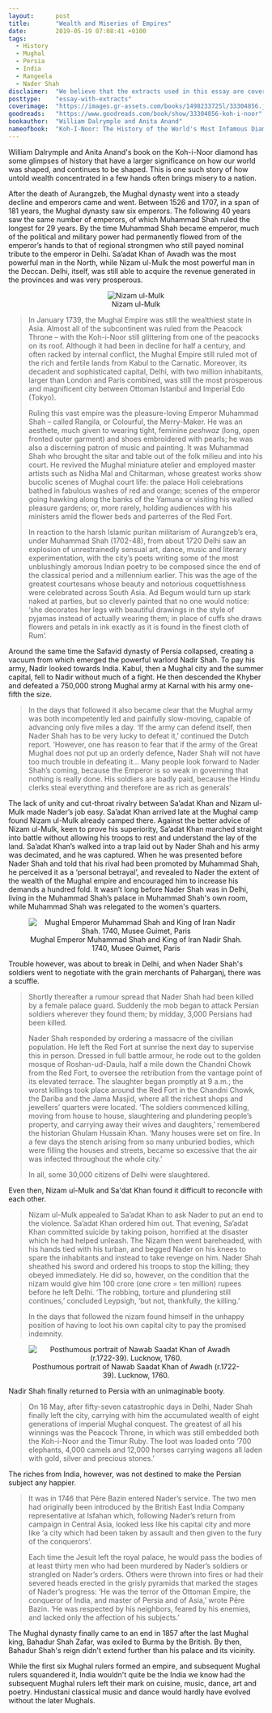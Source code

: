```yaml
---
layout:      post
title:       "Wealth and Miseries of Empires"
date:        2019-05-19 07:08:41 +0100
tags:
  - History
  - Mughal
  - Persia
  - India
  - Rangeela
  - Nader Shah
disclaimer:  "We believe that the extracts used in this essay are covered under fair use for educational purposes. If there are any objections to any of the extracts used in this essay, please get in touch with us and we will remove them."
posttype:    "essay-with-extracts"
coverimage:  "https://images.gr-assets.com/books/1498233725l/33304856.jpg"
goodreads:   "https://www.goodreads.com/book/show/33304856-koh-i-noor"
bookauthor:  "William Dalrymple and Anita Anand"
nameofbook:  "Koh-I-Noor: The History of the World's Most Infamous Diamond"
---
```

William Dalrymple and Anita Anand's book on the Koh-i-Noor diamond has some glimpses of history that have a larger significance on how our world was shaped, and continues to be shaped. This is one such story of how untold wealth concentrated in a few hands often brings misery to a nation.

After the death of Aurangzeb, the Mughal dynasty went into a steady decline and emperors came and went. Between 1526 and 1707, in a span of 181 years, the Mughal dynasty saw six emperors. The following 40 years saw the same number of emperors, of which Muhammad Shah ruled the longest for 29 years. By the time Muhammad Shah became emperor, much of the political and military power had permanently flowed from of the emperor’s hands to that of regional strongmen who still payed nominal tribute to the emperor in Delhi. Sa’adat Khan of Awadh was the most powerful man in the North, while Nizam ul-Mulk the most powerful man in the Deccan. Delhi, itself, was still able to acquire the revenue generated in the provinces and was very prosperous.

<div align="center">
	<figure>
		<img src="https://upload.wikimedia.org/wikipedia/commons/e/e6/Asaf_Jah_I.jpg" alt="Nizam ul-Mulk" />
		<figcaption>Nizam ul-Mulk</figcaption>
	</figure>
</div>

> In January 1739, the Mughal Empire was still the wealthiest state in Asia. Almost all of the subcontinent was ruled from the Peacock Throne – with the Koh-i-Noor still glittering from one of the peacocks on its roof. Although it had been in decline for half a century, and often racked by internal conflict, the Mughal Empire still ruled mot of the rich and fertile lands from Kabul to the Carnatic. Moreover, its decadent and sophisticated capital, Delhi, with two million inhabitants, larger than London and Paris combined, was still the most prosperous and magnificent city between Ottoman Istanbul and Imperial Edo (Tokyo).
>
>Ruling this vast empire was the pleasure-loving Emperor Muhammad Shah – called Rangila, or Colourful, the Merry-Maker. He was an aesthete, much given to wearing tight, feminine *peshwaz* (long, open fronted outer garment) and shoes embroidered with pearls; he was also a discerning patron of music and painting. It was Muhammad Shah who brought the sitar and table out of the folk milieu and into his court. He revived the Mughal miniature atelier and employed master artists such as Nidha Mal and Chitarman, whose greatest works show bucolic scenes of Mughal court life: the palace Holi celebrations bathed in fabulous washes of red and orange; scenes of the emperor going hawking along the banks of the Yamuna or visiting his walled pleasure gardens; or, more rarely, holding audiences with his ministers amid the flower beds and parterres of the Red Fort.
>
>In reaction to the harsh Islamic puritan militarism of Aurangzeb’s era, under
>Muhammad Shah (1702-48), from about 1720 Delhi saw an explosion of
>unrestrainedly sensual art, dance, music and literary experimentation, with the
>city’s poets writing some of the most unblushingly amorous Indian poetry to be
>composed since the end of the classical period and a millennium earlier. This
>was the age of the greatest courtesans whose beauty and notorious
>coquettishness were celebrated across South Asia. Ad Begum would turn up stark
>naked at parties, but so cleverly painted that no one would notice: ‘she
>decorates her legs with beautiful drawings in the style of pyjamas instead of actually wearing them; in place of cuffs she draws flowers and petals in ink exactly as it is found in the finest cloth of Rum’.



Around the same time the Safavid dynasty of Persia collapsed, creating a vacuum from which emerged the powerful warlord Nadir Shah. To pay his army, Nadir looked towards India. Kabul, then a Mughal city and the summer capital, fell to Nadir without much of a fight. He then descended the Khyber and defeated a 750,000 strong Mughal army at Karnal with his army one-fifth the size.

> In the days that followed it also became clear that the Mughal army was both incompetently led and painfully slow-moving, capable of advancing only five miles a day. ‘If the army can defend itself, then Nader Shah has to be very lucky to defeat it,’ continued the Dutch report. ‘However, one has reason to fear that if the army of the Great Mughal does not put up an orderly defence, Nader Shah will not have too much trouble in defeating it… Many people look forward to Nader Shah’s coming, because the Emperor is so weak in governing that nothing is really done. His soldiers are badly paid, because the Hindu clerks steal everything and therefore are as rich as generals’

The lack of unity and cut-throat rivalry between Sa’adat Khan and Nizam ul-Mulk made Nader’s job easy. Sa’adat Khan arrived late at the Mughal camp found Nizam ul-Mulk already camped there. Against the better advice of Nizam ul-Mulk, keen to prove his superiority, Sa’adat Khan marched straight into battle without allowing his troops to rest and understand the lay of the land. Sa’adat Khan’s walked into a trap laid out by Nader Shah and his army was decimated, and he was captured. When he was presented before Nader Shah and told that his rival had been promoted by Muhammad Shah, he perceived it as a ‘personal betrayal’, and revealed to Nader the extent of the wealth of the Mughal empire and encouraged him to increase his demands a hundred fold. It wasn’t long before Nader Shah was in Delhi, living in the Muhammad Shah’s palace in Muhammad Shah's own room, while Muhammad Shah was relegated to the women's quarters.

<div align="center">
	<figure>
		<img src="https://upload.wikimedia.org/wikipedia/commons/8/8f/7_Muhammad_Shah_and_Nadir_Shah._1740%2C_Musee_Guimet%2C_Paris.jpg" alt="Mughal Emperor Muhammad Shah and King of Iran Nadir Shah. 1740, Musee Guimet, Paris" />
		<figcaption>Mughal Emperor Muhammad Shah and King of Iran Nadir Shah. 1740, Musee Guimet, Paris</figcaption>
	</figure>
</div>


Trouble however, was about to break in Delhi, and when Nader Shah's soldiers went to negotiate with the grain merchants of Paharganj, there was a scuffle.

> Shortly thereafter a rumour spread that Nader Shah had been killed by a female palace guard. Suddenly the mob began to attack Persian soldiers wherever they found them; by midday, 3,000 Persians had been killed.
>
>Nader Shah responded by ordering a massacre of the civilian population. He left the Red Fort at sunrise the next day to supervise this in person. Dressed in full battle armour, he rode out to the golden mosque of Roshan-ud-Daula, half a mile down the Chandni Chowk from the Red Fort, to oversee the retribution from the vantage point of its elevated terrace. The slaughter began promptly at 9 a.m.; the worst killings took place around the Red Fort in the Chandni Chowk, the Dariba and the Jama Masjid, where all the richest shops and jewellers’ quarters were located. ‘The soldiers commenced killing, moving from house to house, slaughtering and plundering people’s property, and carrying away their wives and daughters,’ remembered the historian Ghulam Hussain Khan. ‘Many houses were set on fire. In a few days the stench arising from so many unburied bodies, which were filling the houses and streets, became so excessive that the air was infected throughout the whole city.’
>
>In all, some 30,000 citizens of Delhi were slaughtered.

Even then, Nizam ul-Mulk and Sa'dat Khan found it difficult to reconcile with each other.
>Nizam ul-Mulk appealed to Sa’adat Khan to ask Nader to put an end to the violence. Sa’adat Khan ordered him out. That evening, Sa’adat Khan committed suicide by taking poison, horrified at the disaster which he had helped unleash. The Nizam then went bareheaded, with his hands tied with his turban, and begged Nader on his knees to spare the inhabitants and instead to take revenge on him. Nader Shah sheathed his sword and ordered his troops to stop the killing; they obeyed immediately. He did so, however, on the condition that the nizam would give him 100 crore (one crore = ten million) rupees before he left Delhi. ‘The robbing, torture and plundering still continues,’ concluded Leypsigh, ‘but not, thankfully, the killing.’
>
>In the days that followed the nizam found himself in the unhappy position of having to loot his own capital city to pay the promised indemnity.

<div align="center">
	<figure>
		<img src="https://upload.wikimedia.org/wikipedia/commons/5/5a/Burhan_ul_Mulk_Sa%27adat_Khan.jpg" alt="Posthumous portrait of Nawab Saadat Khan of Awadh (r.1722-39). Lucknow, 1760." />
		<figcaption>Posthumous portrait of Nawab Saadat Khan of Awadh (r.1722-39). Lucknow, 1760.</figcaption>
	</figure>
</div>

Nadir Shah finally returned to Persia with an unimaginable booty.

>On 16 May, after fifty-seven catastrophic days in Delhi, Nader Shah finally left the city, carrying with him the accumulated wealth of eight generations of imperial Mughal conquest. The greatest of all his winnings was the Peacock Throne, in which was still embedded both the Koh-i-Noor and the Timur Ruby. The loot was loaded onto ‘700 elephants, 4,000 camels and 12,000 horses carrying wagons all laden with gold, silver and precious stones.’

The riches from India, however, was not destined to make the Persian subject any happier.

>It was in 1746 that Pére Bazin entered Nader’s service. The two men had originally been introduced by the British East India Company representative at Isfahan which, following Nader’s return from campaign in Central Asia, looked less like his capital city and more like ‘a city which had been taken by assault and then given to the fury of the conquerors’.
>
>Each time the Jesuit left the royal palace, he would pass the bodies of at least thirty men who had been murdered by Nader’s soldiers or strangled on Nader’s orders. Others were thrown into fires or had their severed heads erected in the grisly pyramids that marked the stages of Nader’s progress: ‘He was the terror of the Ottoman Empire, the conqueror of India, and master of Persia and of Asia,’ wrote Pére Bazin. ‘He was respected by his neighbors, feared by his enemies, and lacked only the affection of his subjects.’

The Mughal dynasty finally came to an end in 1857 after the last Mughal king, Bahadur Shah Zafar, was exiled to Burma by the British. By then, Bahadur Shah's reign didn't extend further than his palace and its vicinity.

While the first six Mughal rulers formed an empire, and subsequent Mughal rulers squandered it, India wouldn't quite be the India we know had the subsequent Mughal rulers left their mark on cuisine, music, dance, art and poetry. Hindustani classical music and dance would hardly have evolved without the later Mughals.
